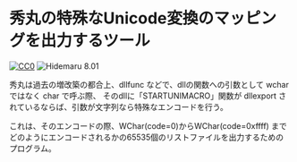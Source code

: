 # 秀丸の特殊なUnicode変換のマッピングを出力するツール

[![CC0](https://img.shields.io/badge/license-CC0-blue.svg?style=flat)](LICENSE)
![Hidemaru 8.01](https://img.shields.io/badge/Hidemaru-v8.01-6479ff.svg)

秀丸は過去の増改築の都合上、dllfunc などで、dllの関数への引数として wcharではなく char で呼ぶ際、
そのdllに「STARTUNIMACRO」関数が dllexport されているならば、引数が文字列なら特殊なエンコードを行う。

これは、そのエンコードの際、WChar(code=0)からWChar(code=0xffff) までどのようにエンコードされるかの65535個のリストファイルを出力するためのプログラム。

